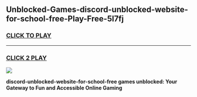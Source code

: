 
## Unblocked-Games-discord-unblocked-website-for-school-free-Play-Free-5l7fj
<h3>
<a href="https://premium76.site?title=discord-unblocked-website-for-school-free&ref=21A">CLICK TO PLAY</a></h3>
<hr>

<h3>
<a href="https://premium76.site?title=discord-unblocked-website-for-school-free&ref=21A">CLICK 2 PLAY</a>
  
</h3>

<a href="https://premium76.site?title=discord-unblocked-website-for-school-free&ref=21A"><img src="https://clearcache.store/games.png"></a>


**discord-unblocked-website-for-school-free games unblocked: Your Gateway to Fun and Accessible Online Gaming**
